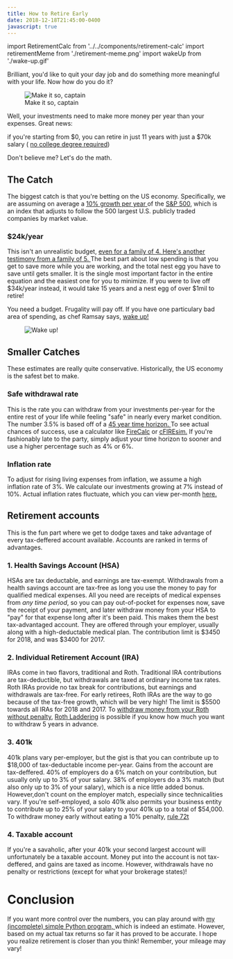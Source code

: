 ```yaml
---
title: How to Retire Early
date: 2018-12-18T21:45:00-0400
javascript: true
---
```


import RetirementCalc from '../../components/retirement-calc'
import retirementMeme from './retirement-meme.png'
import wakeUp from './wake-up.gif'

Brilliant, you'd like to quit your day job and do something more meaningful with your life. Now how do you do it?
<figure>
  <img src={retirementMeme} alt="Make it so, captain" />
  <figcaption>Make it so, captain</figcaption>
</figure>

Well, your investments need to make more money per year than your expenses. Great news:
<div class="notification is-info">
  if you're starting from $0, you can retire in just 11 years with just a $70k salary (
  <a href="https://www.mrmoneymustache.com/2013/07/25/50-jobs-over-50000-without-a-degree-part-1">no college degree required</a>)
</div>

Don't believe me? Let's do the math.

<RetirementCalc />

## The Catch
The biggest catch is that you're betting on the US economy. Specifically, we are assuming on average a
<a href="https://www.investopedia.com/ask/answers/042415/what-average-annual-return-sp-500.asp"> 10% growth per year </a>
of the <a href="https://www.tradingview.com/symbols/AMEX-SPY">S&P 500</a>, which is an index that adjusts to follow the
500 largest U.S. publicly traded companies by market value.

### $24k/year
This isn't an unrealistic budget,
<a href="https://www.mrmoneymustache.com/2017/05/19/2016-spending"> even for a family of 4. </a>
<a href="https://rootofgood.com/developing-a-retirement-budget"> Here's another testimony from a family of 5. </a>
The best part about low spending is that you get to save more while you are working, and the total nest egg you
have to save until gets smaller. It is the single most important factor in the entire equation and the easiest one
for you to minimize. If you were to live off $34k/year instead, it would take 15 years and a nest egg of over $1mil to retire!

You need a budget. Frugality will pay off. If you have one particulary bad area of spending, as chef Ramsay says,
<a href="https://www.youtube.com/watch?v=BsFeplo_6Pg">wake up!</a>
<figure>
  <img src={wakeUp} alt="Wake up!" />
</figure>

## Smaller Catches
These estimates are really quite conservative. Historically, the US economy is the safest bet to make.
### Safe withdrawal rate
This is the rate you can withdraw from your investments per-year for the entire rest of your life while feeling "safe"
in nearly every market condition. The number 3.5% is based off of a
<a href="https://www.madfientist.com/safe-withdrawal-rate"> 45 year time horizon. </a> To see actual chances of success,
use a calculator like <a href="https://firecalc.com">FireCalc</a> or
<a href="http://cfiresim.com"> cFIREsim.</a> If you're fashionably late to the party, simply adjust your
time horizon to sooner and use a higher percentage such as 4% or 6%.
### Inflation rate
To adjust for rising living expenses from inflation, we assume a high inflation rate of 3%. We calculate our investments growing
  at 7% instead of 10%. Actual inflation rates fluctuate, which you can view per-month
  <a href="https://tradingeconomics.com/united-states/inflation-cpi"> here.</a>
## Retirement accounts
This is the fun part where we get to dodge taxes and take advantage of every tax-deffered account available. Accounts are
  ranked in terms of advantages.
### 1. Health Savings Account (HSA)
HSAs are tax deductable, and earnings are tax-exempt. Withdrawals from a health savings account are tax-free as long you
  use the money to pay for qualified medical expenses. All you need are receipts of medical expenses from <i>any time period</i>,
  so you can pay out-of-pocket for expenses now, save the receipt of your payment, and later withdraw money from your HSA to
  "pay" for that expense long after it's been paid. This makes them the best tax-advantaged account. They are offered through
  your employer, usually along with a high-deductable medical plan. The contribution limit is $3450 for 2018, and was $3400 for 2017.
### 2. Individual Retirement Account (IRA)
IRAs come in two flavors, traditional and Roth. Traditional IRA contributions are tax-deductible, but withdrawals are taxed
  at ordinary income tax rates. Roth IRAs provide no tax break for contributions, but earnings and withdrawals are tax-free.
  For early retirees, Roth IRAs are the way to go because of the tax-free growth, which will be very high! The limit is $5500
  towards all IRAs for 2018 and 2017. To
  <a href="https://www.madfientist.com/traditional-ira-vs-roth-ira"> withdraw money from your Roth without penalty</a>,
  <a href="https://rootofgood.com/roth-ira-conversion-ladder-early-retirement"> Roth Laddering</a> is possible if you know
  how much you want to withdraw 5 years in advance.
### 3. 401k
401k plans vary per-employer, but the gist is that you can contribute up to $18,000 of tax-deductable income per-year.
  Gains from the account are tax-deffered. 40% of employers do a 6% match on your contribution, but usually only up to 3% of
  your salary. 38% of employers do a 3% match (but also only up to 3% of your salary), which is a nice little added bonus.
  However,don't count on the employer match, especially since technicalities vary. If you're self-employed, a solo 401k also
  permits your business entity to contribute up to 25% of your salary to your 401k up to a total of $54,000. To withdraw money
  early without eating a 10% penalty,
  <a href="http://www.gcbaonline.com/retirement/understanding-irs-72t-withdraws-rule-calculator"> rule 72t </a>
### 4. Taxable account
If you're a savaholic, after your 401k your second largest account will unfortunately be a taxable account. Money put into
  the account is not tax-deffered, and gains are taxed as income. However, withdrawals have no penalty or restrictions (except
  for what your brokerage states)!
<h1>Conclusion</h1>
If you want more control over the numbers, you can play around with
  <a href="https://gist.github.com/thesmartwon/acab1443532c03f27accc04c254355f1"> my (incomplete) simple Python program, </a>
  which is indeed an estimate. However, based on my actual tax returns so far it has proved to be accurate.
  I hope you realize retirement is closer than you think! Remember, your mileage may vary!
